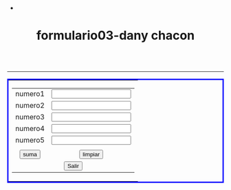 - <!DOCTYPE html>
<html>
<head>
	<meta charset="utf-8">
	<meta name="viewport" content="width=device-width, initial-scale=1">
	<title>Formulario03</title>
	<link href="../../Recursos/dist/css/bootdtrsp.min.css"rel="stylesheet">
	<link href="../../Recursos/assets/css/ie10-viewport-bug-workaround.css"rel="stylesheets">
<script type=" src=../../Recursos/asserts/js/ie-emulstion-modes-warning.js>"></script>
</head>
<body>
<center>
<p aling="left">
	<h1>formulario03-dany chacon</h1>
</center>
<br>
<br>
<hr>
<table boder="1"bordercolor="blue"aling="center">
	<tr>
		<td>
			<form name="formulario03"method="POST"action="../pag/index.html">
				<table>
					<tr>
						<td>numero1</td>
						<td><input type="text"name="Txtnumero1"></td>
					</tr>
					<tr>
						<td>numero2</td>
						<td><input type="text"name="Txtnumero2"></td>
					</tr>
					<tr>
						<td>numero3</td>
						<td><input type="text"name="Txtnumero3"></td>
					</tr>
					<tr>
						<td>numero4</td>
						<td><input type="Text" name="Txtnumero4"></td>
					</tr>
					<tr>
						<td>numero5</td>
						<td><input type="text"name5=""value=""></td>
					</tr>
					<tr aling="center">
						<td></td>
						<td></td>
					</tr>
					<tr align="center">
						<td><input type="submit"name="btnSuma"value="suma"></td>
						<td><input type="reset"name"="btnlimpiar"value="limpiar"></td>
					</tr>
					<tr align="center">
						<td colspan="2"><input type="submit"name="btnSalir"value="Salir"></td>
					</tr>
				</table>
			</form>
		</td>
	</tr>
</table>
</table>
<br>
<br>
<br>
<center>
	<a class="btn-primary"href="../index.html"></a>
</center>
<p align="right"></p>
</body>
</html>

					







</body>
</html>
